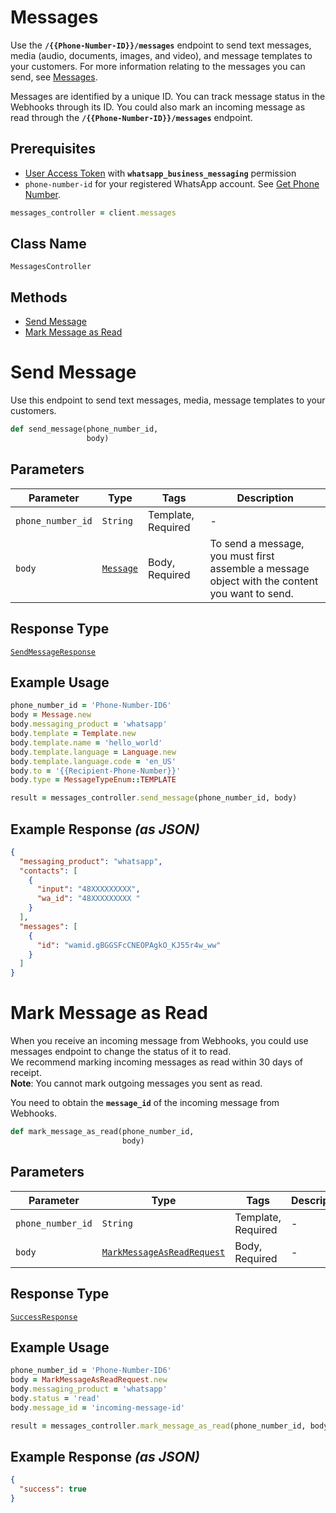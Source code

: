 # Messages

<!-- 
You can use this API to send text messages, media, and message templates to your customers. To send a message, create a **Message** object. Each message is identified by a unique ID. You can also mark an incoming message as read through the `/messages` endpoint. You can track message status with Webhooks by ID. 
-->
Use the **`/{{Phone-Number-ID}}/messages`** endpoint to send text messages, media (audio, documents, images, and video), and message templates to your customers. For more information relating to the messages you can send, see [Messages](#1f4f7644-cc97-40b5-b8e4-c19da268fff1).

Messages are identified by a unique ID. You can track message status in the Webhooks through its ID. You could also mark an incoming message as read through the **`/{{Phone-Number-ID}}/messages`** endpoint.

## Prerequisites

* [User Access Token](https://developers.facebook.com/docs/facebook-login/access-tokens#usertokens) with **`whatsapp_business_messaging`** permission
* `phone-number-id` for your registered WhatsApp account. See [Get Phone Number](#c72d9c17-554d-4ae1-8f9e-b28a94010b28).

```ruby
messages_controller = client.messages
```

## Class Name

`MessagesController`

## Methods

* [Send Message](../../doc/controllers/messages.md#send-message)
* [Mark Message as Read](../../doc/controllers/messages.md#mark-message-as-read)


# Send Message

Use this endpoint to send text messages, media, message templates to your customers.

```ruby
def send_message(phone_number_id,
                 body)
```

## Parameters

| Parameter | Type | Tags | Description |
|  --- | --- | --- | --- |
| `phone_number_id` | `String` | Template, Required | - |
| `body` | [`Message`](../../doc/models/message.md) | Body, Required | To send a message, you must first assemble a message object with the content you want to send. |

## Response Type

[`SendMessageResponse`](../../doc/models/send-message-response.md)

## Example Usage

```ruby
phone_number_id = 'Phone-Number-ID6'
body = Message.new
body.messaging_product = 'whatsapp'
body.template = Template.new
body.template.name = 'hello_world'
body.template.language = Language.new
body.template.language.code = 'en_US'
body.to = '{{Recipient-Phone-Number}}'
body.type = MessageTypeEnum::TEMPLATE

result = messages_controller.send_message(phone_number_id, body)
```

## Example Response *(as JSON)*

```json
{
  "messaging_product": "whatsapp",
  "contacts": [
    {
      "input": "48XXXXXXXXX",
      "wa_id": "48XXXXXXXXX "
    }
  ],
  "messages": [
    {
      "id": "wamid.gBGGSFcCNEOPAgkO_KJ55r4w_ww"
    }
  ]
}
```


# Mark Message as Read

When you receive an incoming message from Webhooks, you could use messages endpoint to change the status of it to read.  
We recommend marking incoming messages as read within 30 days of receipt.  
**Note**: You cannot mark outgoing messages you sent as read.

You need to obtain the **`message_id`** of the incoming message from Webhooks.

```ruby
def mark_message_as_read(phone_number_id,
                         body)
```

## Parameters

| Parameter | Type | Tags | Description |
|  --- | --- | --- | --- |
| `phone_number_id` | `String` | Template, Required | - |
| `body` | [`MarkMessageAsReadRequest`](../../doc/models/mark-message-as-read-request.md) | Body, Required | - |

## Response Type

[`SuccessResponse`](../../doc/models/success-response.md)

## Example Usage

```ruby
phone_number_id = 'Phone-Number-ID6'
body = MarkMessageAsReadRequest.new
body.messaging_product = 'whatsapp'
body.status = 'read'
body.message_id = 'incoming-message-id'

result = messages_controller.mark_message_as_read(phone_number_id, body)
```

## Example Response *(as JSON)*

```json
{
  "success": true
}
```

